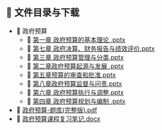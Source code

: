 

## 📄 文件目录与下载

- 📁 政府预算
  - 📄 [第一章  政府预算的基本理论 .pptx](%E6%94%BF%E5%BA%9C%E9%A2%84%E7%AE%97/%E7%AC%AC%E4%B8%80%E7%AB%A0%20%20%E6%94%BF%E5%BA%9C%E9%A2%84%E7%AE%97%E7%9A%84%E5%9F%BA%E6%9C%AC%E7%90%86%E8%AE%BA%20.pptx)
  - 📄 [第七章  政府决算、财务报告与绩效评价.pptx](%E6%94%BF%E5%BA%9C%E9%A2%84%E7%AE%97/%E7%AC%AC%E4%B8%83%E7%AB%A0%20%20%E6%94%BF%E5%BA%9C%E5%86%B3%E7%AE%97%E3%80%81%E8%B4%A2%E5%8A%A1%E6%8A%A5%E5%91%8A%E4%B8%8E%E7%BB%A9%E6%95%88%E8%AF%84%E4%BB%B7.pptx)
  - 📄 [第三章 政府预算管理与分类.pptx](%E6%94%BF%E5%BA%9C%E9%A2%84%E7%AE%97/%E7%AC%AC%E4%B8%89%E7%AB%A0%20%E6%94%BF%E5%BA%9C%E9%A2%84%E7%AE%97%E7%AE%A1%E7%90%86%E4%B8%8E%E5%88%86%E7%B1%BB.pptx)
  - 📄 [第二章政府预算起源与发展 .pptx](%E6%94%BF%E5%BA%9C%E9%A2%84%E7%AE%97/%E7%AC%AC%E4%BA%8C%E7%AB%A0%E6%94%BF%E5%BA%9C%E9%A2%84%E7%AE%97%E8%B5%B7%E6%BA%90%E4%B8%8E%E5%8F%91%E5%B1%95%20.pptx)
  - 📄 [第五章预算的审查和批准.pptx](%E6%94%BF%E5%BA%9C%E9%A2%84%E7%AE%97/%E7%AC%AC%E4%BA%94%E7%AB%A0%E9%A2%84%E7%AE%97%E7%9A%84%E5%AE%A1%E6%9F%A5%E5%92%8C%E6%89%B9%E5%87%86.pptx)
  - 📄 [第八章政府预算监督与问责.pptx](%E6%94%BF%E5%BA%9C%E9%A2%84%E7%AE%97/%E7%AC%AC%E5%85%AB%E7%AB%A0%E6%94%BF%E5%BA%9C%E9%A2%84%E7%AE%97%E7%9B%91%E7%9D%A3%E4%B8%8E%E9%97%AE%E8%B4%A3.pptx)
  - 📄 [第六章  政府预算执行与调整.pptx](%E6%94%BF%E5%BA%9C%E9%A2%84%E7%AE%97/%E7%AC%AC%E5%85%AD%E7%AB%A0%20%20%E6%94%BF%E5%BA%9C%E9%A2%84%E7%AE%97%E6%89%A7%E8%A1%8C%E4%B8%8E%E8%B0%83%E6%95%B4.pptx)
  - 📄 [第四章  政府预算规划与编制 .pptx](%E6%94%BF%E5%BA%9C%E9%A2%84%E7%AE%97/%E7%AC%AC%E5%9B%9B%E7%AB%A0%20%20%E6%94%BF%E5%BA%9C%E9%A2%84%E7%AE%97%E8%A7%84%E5%88%92%E4%B8%8E%E7%BC%96%E5%88%B6%20.pptx)
- 📄 [政府预算-题库(完整版).pdf](%E6%94%BF%E5%BA%9C%E9%A2%84%E7%AE%97-%E9%A2%98%E5%BA%93%28%E5%AE%8C%E6%95%B4%E7%89%88%29.pdf)
- 📄 [政府预算课程复习笔记.docx](%E6%94%BF%E5%BA%9C%E9%A2%84%E7%AE%97%E8%AF%BE%E7%A8%8B%E5%A4%8D%E4%B9%A0%E7%AC%94%E8%AE%B0.docx)
